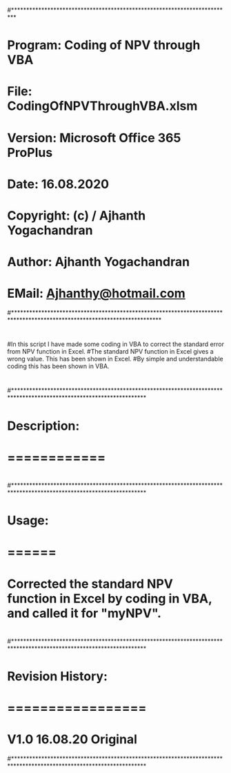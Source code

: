 

#*************************************************************************
#
#   Program:    Coding of NPV through VBA
#   File:       CodingOfNPVThroughVBA.xlsm
#   
#   Version:    Microsoft Office 365 ProPlus
#   Date:       16.08.2020
#   
#   
#   Copyright:  (c) / Ajhanth Yogachandran
#   Author:     Ajhanth Yogachandran
#   EMail:      Ajhanthy@hotmail.com

#*************************************************************************************************************************

#
#In this script I have made some coding in VBA to correct the standard error from NPV function in Excel. 
#The standard NPV function in Excel gives a wrong value. This has been shown in Excel.
#By simple and understandable coding this has been shown in VBA.
#
#********************************************************************************************************************
#
#   Description:
#   ============
#
#********************************************************************************************************************
#
#   Usage:
#   ======
#   Corrected the standard NPV function in Excel by coding in VBA, and called it for "myNPV".
#
#********************************************************************************************************************
#
#   Revision History:
#   =================
#   V1.0   16.08.20  Original
#********************************************************************************************************************
